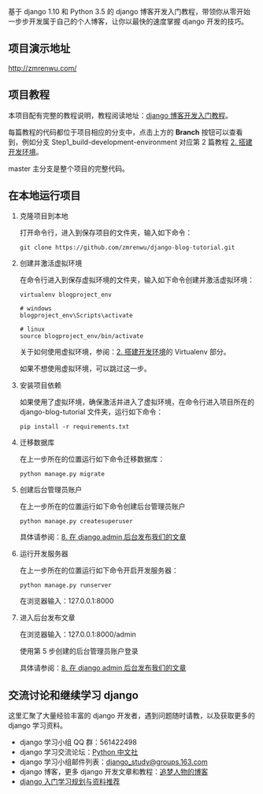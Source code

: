 基于 django 1.10 和 Python 3.5 的 django 博客开发入门教程，带领你从零开始一步步开发属于自己的个人博客，让你以最快的速度掌握 django 开发的技巧。

## 项目演示地址

http://zmrenwu.com/

## 项目教程

本项目配有完整的教程说明，教程阅读地址：[django 博客开发入门教程](http://zmrenwu.com/category/django-blog-tutorial/)。

每篇教程的代码都位于项目相应的分支中，点击上方的 **Branch** 按钮可以查看到，例如分支 Step1_build-development-environment 对应第 2 篇教程 [2. 搭建开发环境](http://zmrenwu.com/post/3/)。

master 主分支是整个项目的完整代码。

## 在本地运行项目

1. 克隆项目到本地

   打开命令行，进入到保存项目的文件夹，输入如下命令：

   ```
   git clone https://github.com/zmrenwu/django-blog-tutorial.git
   ```

2. 创建并激活虚拟环境

   在命令行进入到保存虚拟环境的文件夹，输入如下命令创建并激活虚拟环境：

   ```
   virtualenv blogproject_env

   # windows
   blogproject_env\Scripts\activate

   # linux
   source blogproject_env/bin/activate
   ```

   关于如何使用虚拟环境，参阅：[2. 搭建开发环境](http://zmrenwu.com/post/3/)的 Virtualenv 部分。

   如果不想使用虚拟环境，可以跳过这一步。

3. 安装项目依赖

   如果使用了虚拟环境，确保激活并进入了虚拟环境，在命令行进入项目所在的 django-blog-tutorial 文件夹，运行如下命令：

   ```
   pip install -r requirements.txt
   ```

4. 迁移数据库

   在上一步所在的位置运行如下命令迁移数据库：

   ```
   python manage.py migrate
   ```

5. 创建后台管理员账户

   在上一步所在的位置运行如下命令创建后台管理员账户

   ```
   python manage.py createsuperuser
   ```

   具体请参阅：[8. 在 django admin 后台发布我们的文章](http://zmrenwu.com/post/9/)

6. 运行开发服务器

   在上一步所在的位置运行如下命令开启开发服务器：

   ```
   python manage.py runserver
   ```

   在浏览器输入：127.0.0.1:8000

7. 进入后台发布文章

   在浏览器输入：127.0.0.1:8000/admin

   使用第 5 步创建的后台管理员账户登录

   具体请参阅：[8. 在 django admin 后台发布我们的文章](http://zmrenwu.com/post/9/)

## 交流讨论和继续学习 django

这里汇聚了大量经验丰富的 django 开发者，遇到问题随时请教，以及获取更多的 django 学习资料。

- django 学习小组 QQ 群：561422498
- django 学习交流论坛：[Python 中文社](http://pythonzh.cn/)
- django 学习小组邮件列表：django_study@groups.163.com
- django 博客，更多 django 开发文章和教程：[追梦人物的博客](http://zmrenwu.com/)
- [django 入门学习规划与资料推荐](http://zmrenwu.com/post/15/)
